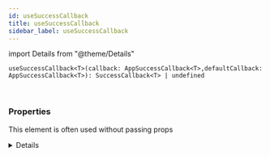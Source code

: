 ```yaml
---
id: useSuccessCallback
title: useSuccessCallback
sidebar_label: useSuccessCallback
---
```


import Details from "@theme/Details"


```tsx
useSuccessCallback<T>(callback: AppSuccessCallback<T>,defaultCallback: AppSuccessCallback<T>): SuccessCallback<T> | undefined
```
<br/>



### Properties

This element is often used without passing props

<Details summary={<summary><b>Additional properties for advanced use cases</b></summary>}><div>

| Properties | Type | Description |
| --------- | ---- | ----------- |
| callback | [AppSuccessCallback](/framework-api/types/AppSuccessCallback.md)<T\> |  |
| defaultCallback | [AppSuccessCallback](/framework-api/types/AppSuccessCallback.md)<T\> |  |


</div></Details>